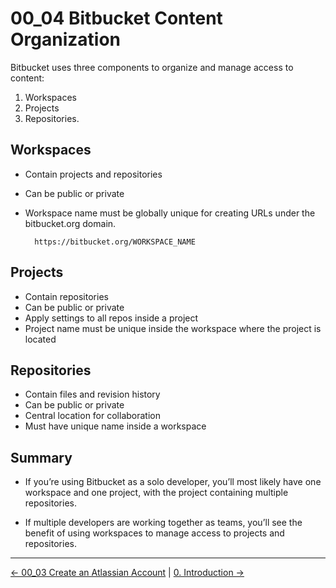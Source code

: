 # 00_04 Bitbucket Content Organization
Bitbucket uses three components to organize and manage access to content:

1. Workspaces
1. Projects
1. Repositories.

## Workspaces
- Contain projects and repositories
- Can be public or private
- Workspace name must be globally unique for creating URLs under the bitbucket.org domain.

        https://bitbucket.org/WORKSPACE_NAME

## Projects
- Contain repositories
- Can be public or private
- Apply settings to all repos inside a project
- Project name must be unique inside the workspace where the project is located

## Repositories
- Contain files and revision history
- Can be public or private
- Central location for collaboration
- Must have unique name inside a workspace

## Summary
- If you’re using Bitbucket as a solo developer, you’ll most likely have one workspace and one project, with the project containing multiple repositories.

- If multiple developers are working together as teams, you’ll see the benefit of using workspaces to manage access to projects and repositories.


<!-- FooterStart -->
---
[← 00_03 Create an Atlassian Account](../00_03_atlassian_acct/README.md) | [0. Introduction →](../README.md)
<!-- FooterEnd -->
